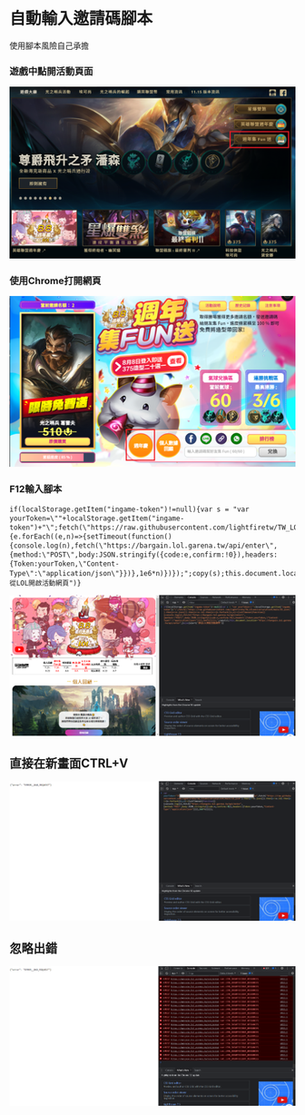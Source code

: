 
# 自動輸入邀請碼腳本

使用腳本風險自己承擔


### 遊戲中點開活動頁面

![](https://github.com/lightfiretw/TW_LOLanniversaryEvent/blob/main/images/1.png)

### 使用Chrome打開網頁

![](https://github.com/lightfiretw/TW_LOLanniversaryEvent/blob/main/images/2.png)

### F12輸入腳本

```
if(localStorage.getItem("ingame-token")!=null){var s = "var yourToken=\""+localStorage.getItem("ingame-token")+"\";fetch(\"https://raw.githubusercontent.com/lightfiretw/TW_LOLanniversaryEvent/main/ID_json\").then(e=>e.json()).then(e=>e.id).then(e=>{e.forEach((e,n)=>{setTimeout(function(){console.log(n),fetch(\"https://bargain.lol.garena.tw/api/enter\",{method:\"POST\",body:JSON.stringify({code:e,confirm:!0}),headers:{Token:yourToken,\"Content-Type\":\"application/json\"}})},1e6*n)})});";copy(s);this.document.location="https://bargain.lol.garena.tw/api/enter";}else{alert("請從LOL開啟活動網頁")}
```

![](https://github.com/lightfiretw/TW_LOLanniversaryEvent/blob/main/images/3.png)


## 直接在新畫面CTRL+V


![](https://github.com/lightfiretw/TW_LOLanniversaryEvent/blob/main/images/4.png)


## 忽略出錯

![](https://github.com/lightfiretw/TW_LOLanniversaryEvent/blob/main/images/5.png)

